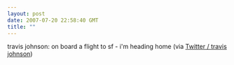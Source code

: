 ```yaml
---
layout: post
date: 2007-07-20 22:58:40 GMT
title: ""
---
```

travis johnson: on board a flight to sf - i'm heading home (via <a href="http://twitter.com/travisj/statuses/160308752">Twitter / travis johnson</a>)